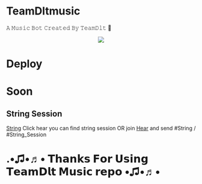 # TeamDltmusic

𝙰 𝙼𝚞𝚜𝚒𝚌 𝙱𝚘𝚝 𝙲𝚛𝚎𝚊𝚝𝚎𝚍 𝙱𝚢 𝚃𝚎𝚊𝚖𝙳𝚕𝚝 💖



<p align="center">
  <img src="https://te.legra.ph/file/4dc2f69d8b318a53d5735.jpg">
</p>


# Deploy

# Soon 



## String Session 

[String](https://replit.com/@SomyajeetMishra/TeamDlt) Click hear you can find string session OR join [Hear](t.me/teamdlt) and send #String / #String_Session



# .•♫•♬• 𝗧𝗵𝗮𝗻𝗸𝘀 𝗙𝗼𝗿 𝗨𝘀𝗶𝗻𝗴 𝗧𝗲𝗮𝗺𝗗𝗹𝘁 𝗠𝘂𝘀𝗶𝗰 𝗿𝗲𝗽𝗼 •♫•♬•
